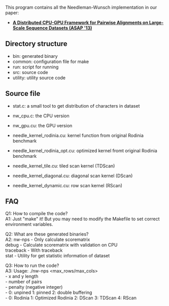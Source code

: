 This program contains all the Needleman-Wunsch implementation in our paper:  
* **[A Distributed CPU-GPU Framework for Pairwise Alignments on Large-Scale Sequence Datasets (ASAP '13)](http://www.danielbit.com/dali/papers/CPU_GPU_NW_ASAP13.pdf)**

Directory structure
---------------------------
* bin: generated binary
* common: configuration file for make
* run: script for running
* src: source code
* utility: utility source code

Source file
--------------------------
* stat.c: a small tool to get distribution of characters in dataset

* nw_cpu.c: the CPU version

* nw_gpu.cu: the GPU version

* needle_kernel_rodinia.cu: kernel function from original Rodinia benchmark

* needle_kernel_rodinia_opt.cu: optimized kernel fromt original Rodinia benchmark

* needle_kernel_tile.cu: tiled scan kernel (TDScan)

* needle_kernel_diagonal.cu: diagonal scan kernel (DScan)

* needle_kernel_dynamic.cu: 	row scan kernel (RScan)


FAQ
--------------------------
Q1: How to compile the code?  
A1: Just "make" it! But you may need to modify the Makefile to set correct environment variables.

Q2: What are these generated binaries?  
A2: nw-nps    - Only calculate scorematrix  
    debug     - Calculate scorematrix with validation on CPU  
    traceback - With traceback  
	stat      - Utility for get statistic information of dataset

Q3: How to run the code?  
A3: Usage: ./nw-nps <max_rows/max_cols> <penalty>  
	<length>  - x and y length  
	<pair number>  - number of pairs  
	<penalty> - penalty (negative integer)  
	<memory> - 0: unpined 1: pinned 2: double buffering  
	<kernel> - 0: Rodinia 1: Optimized Rodinia 2: DScan 3: TDScan 4: RScan
